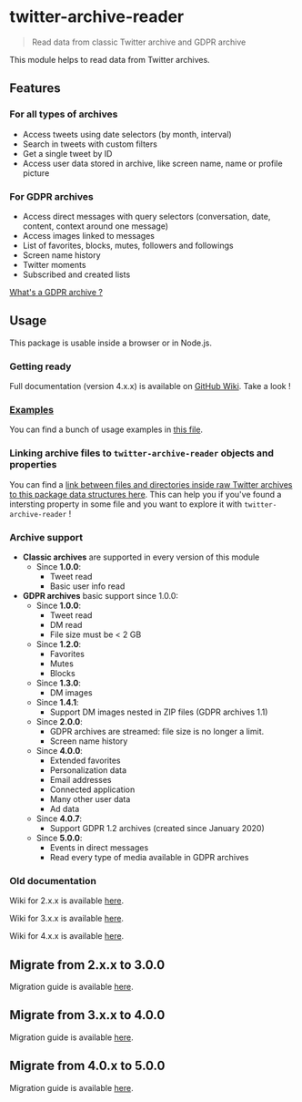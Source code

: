 # twitter-archive-reader

> Read data from classic Twitter archive and GDPR archive

This module helps to read data from Twitter archives.

## Features

### For all types of archives

- Access tweets using date selectors (by month, interval)
- Search in tweets with custom filters
- Get a single tweet by ID
- Access user data stored in archive, like screen name, name or profile picture

### For GDPR archives

- Access direct messages with query selectors (conversation, date, content, context around one message)
- Access images linked to messages
- List of favorites, blocks, mutes, followers and followings
- Screen name history
- Twitter moments
- Subscribed and created lists

[What's a GDPR archive ?](https://github.com/alkihis/twitter-archive-reader/wiki#different-kinds-of-archives)

## Usage

This package is usable inside a browser or in Node.js.

### Getting ready

Full documentation (version 4.x.x) is available on [GitHub Wiki](https://github.com/alkihis/twitter-archive-reader/wiki). Take a look !

### [Examples](./Examples.md)

You can find a bunch of usage examples in [this file](./Examples.md).

### Linking archive files to `twitter-archive-reader` objects and properties

You can find a [link between files and directories inside raw Twitter archives to this package data structures here](./Files_to_structures.md). This can help you if you've found a intersting property in some file and you want to explore it with `twitter-archive-reader` !

### Archive support

- **Classic archives** are supported in every version of this module
  - Since **1.0.0**:
    - Tweet read
    - Basic user info read
- **GDPR archives** basic support since 1.0.0:
  - Since **1.0.0**:
    - Tweet read
    - DM read
    - File size must be < 2 GB
  - Since **1.2.0**:
    - Favorites
    - Mutes
    - Blocks
  - Since **1.3.0**:
    - DM images
  - Since **1.4.1**:
    - Support DM images nested in ZIP files (GDPR archives 1.1)
  - Since **2.0.0**: 
    - GDPR archives are streamed: file size is no longer a limit.
    - Screen name history
  - Since **4.0.0**:
    - Extended favorites
    - Personalization data
    - Email addresses
    - Connected application
    - Many other user data
    - Ad data
  - Since **4.0.7**:
    - Support GDPR 1.2 archives (created since January 2020)
  - Since **5.0.0**:
    - Events in direct messages
    - Read every type of media available in GDPR archives


### Old documentation

Wiki for 2.x.x is available [here](./wiki_2_00/Home.md).

Wiki for 3.x.x is available [here](./wiki_3_00/Home.md).

Wiki for 4.x.x is available [here](./wiki_4_00/Home.md).

## Migrate from 2.x.x to 3.0.0

Migration guide is available [here](https://github.com/alkihis/twitter-archive-reader/wiki/Migrate-to-3.0.0).


## Migrate from 3.x.x to 4.0.0

Migration guide is available [here](https://github.com/alkihis/twitter-archive-reader/wiki/Migrate-to-4.0.0).

## Migrate from 4.0.x to 5.0.0

Migration guide is available [here](./wiki/Migrate-to-5.0.0).
